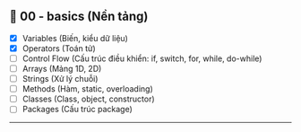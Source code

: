 ## 📂 00 - basics (Nền tảng)
- [x] Variables (Biến, kiểu dữ liệu)
- [x] Operators (Toán tử)
- [ ] Control Flow (Cấu trúc điều khiển: if, switch, for, while, do-while)
- [ ] Arrays (Mảng 1D, 2D)
- [ ] Strings (Xử lý chuỗi)
- [ ] Methods (Hàm, static, overloading)
- [ ] Classes (Class, object, constructor)
- [ ] Packages (Cấu trúc package)

---